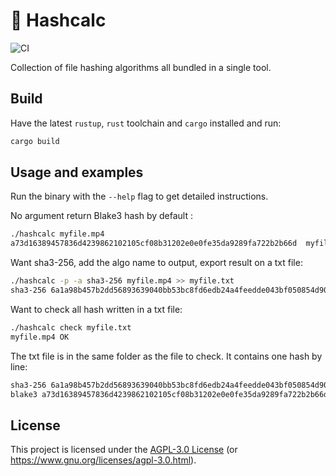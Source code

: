 # 🥧 Hashcalc

![CI](https://github.com/dnaka91/wholesum/workflows/CI/badge.svg?branch=main)

Collection of file hashing algorithms all bundled in a single tool.

## Build

Have the latest `rustup`, `rust` toolchain and `cargo` installed and run:

```sh
cargo build
```

## Usage and examples

Run the binary with the `--help` flag to get detailed instructions.

No argument return Blake3 hash by default :
```sh
./hashcalc myfile.mp4
a73d16389457836d4239862102105cf08b31202e0e0fe35da9289fa722b2b66d  myfile.mp4
```
Want sha3-256, add the algo name to output, export result on a txt file:
```sh
./hashcalc -p -a sha3-256 myfile.mp4 >> myfile.txt
sha3-256 6a1a98b457b2dd56893639040bb53bc8fd6edb24a4feedde043bf050854d908f  myfile.mp4
```
Want to check all hash written in a txt file:
```sh
./hashcalc check myfile.txt
myfile.mp4 OK
```
The txt file is in the same folder as the file to check. It contains one hash by line:
```sh
sha3-256 6a1a98b457b2dd56893639040bb53bc8fd6edb24a4feedde043bf050854d908f  myfile.mp4
blake3 a73d16389457836d4239862102105cf08b31202e0e0fe35da9289fa722b2b66d myfile.mp4
```

## License

This project is licensed under the [AGPL-3.0 License](LICENSE) (or
<https://www.gnu.org/licenses/agpl-3.0.html>).
